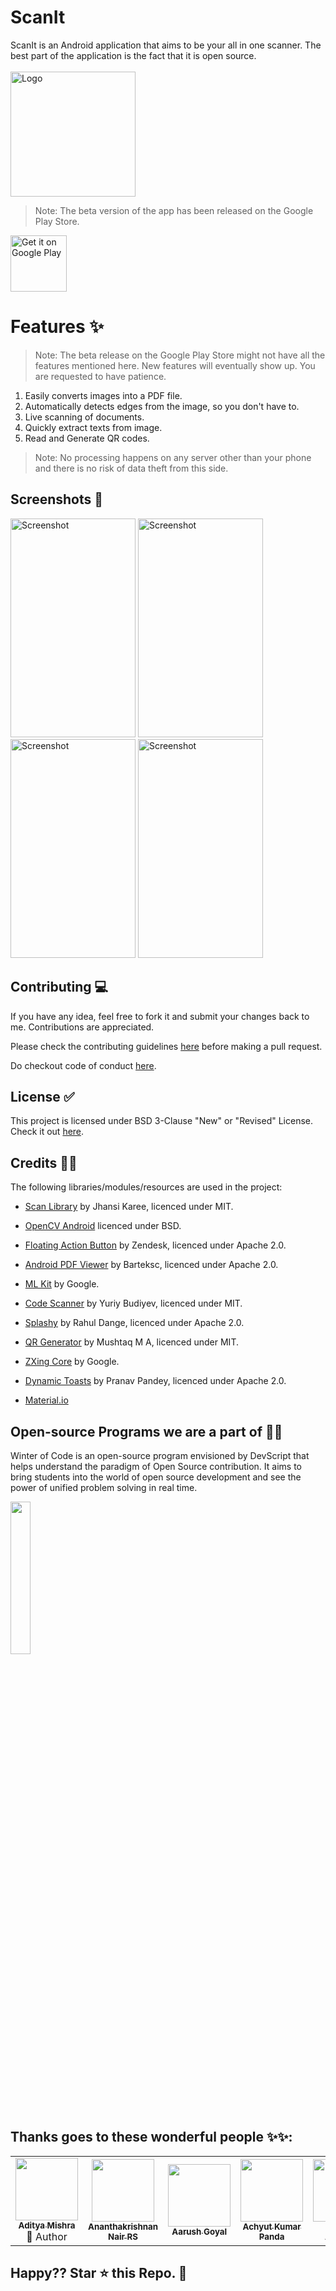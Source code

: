 # ScanIt

ScanIt is an Android application that aims to be your all in one scanner. The best part of the application is the fact that it is open source.
</br></br>
<img src="https://github.com/mishraaditya595/ScanIt/blob/master/app/src/main/scanit_icon-playstore.png" alt="Logo" height="200" width="200" align = "center"/></a>
> Note: The beta version of the app has been released on the Google Play Store.

<a href="https://play.google.com/store/apps/details?id=com.vob.scanit" target="_blank">
<img src="https://play.google.com/intl/en_us/badges/images/generic/en-play-badge.png" alt="Get it on Google Play" height="90"/></a>


# Features ✨
 > Note: The beta release on the Google Play Store might not have all the features mentioned here. New features will eventually show up. You are requested to have patience.
1. Easily converts images into a PDF file.
2. Automatically detects edges from the image, so you don't have to.
3. Live scanning of documents.
4. Quickly extract texts from image.
5. Read and Generate QR codes.

> Note: No processing happens on any server other than your phone and there is no risk of data theft from this side.

## Screenshots 📱

<img src="https://github.com/mishraaditya595/ScanIt/blob/master/Screenshots/1603558649389.png" alt="Screenshot" height="350" width="200"/></a>
<img src="https://github.com/mishraaditya595/ScanIt/blob/master/Screenshots/1603558656662.png" alt="Screenshot" height="350" width="200"/></a>
<img src="https://github.com/mishraaditya595/ScanIt/blob/master/Screenshots/1603558640202.png" alt="Screenshot" height="350" width="200"/></a>
<img src="https://github.com/mishraaditya595/ScanIt/blob/master/Screenshots/1603558629214.png" alt="Screenshot" height="350" width="200"/></a>

## Contributing 💻

If you have any idea, feel free to fork it and submit your changes back to me. Contributions are appreciated.

Please check the contributing guidelines [here](https://github.com/mishraaditya595/Scanner/blob/master/CONTRIBUTING.md) before making a pull request.

Do checkout code of conduct [here](https://github.com/mishraaditya595/Scanner/blob/master/CODE_OF_CONDUCT.md).

## License ✅

This project is licensed under BSD 3-Clause "New" or "Revised" License. Check it out [here](https://github.com/mishraaditya595/ScanIt/blob/master/LICENSE).

## Credits 👨‍💼

The following libraries/modules/resources are used in the project:

- [Scan Library](https://github.com/jhansireddy/AndroidScannerDemo) by Jhansi Karee, licenced under MIT.
- [OpenCV Android](http://opencv.org/) licenced under BSD.
- [Floating Action Button](https://github.com/zendesk/android-floating-action-button) by Zendesk, licenced under Apache 2.0.
- [Android PDF Viewer](https://github.com/barteksc/AndroidPdfViewer) by Barteksc, licenced under Apache 2.0.
- [ML Kit](https://developers.google.com/ml-kit) by Google.
- [Code Scanner](https://github.com/yuriy-budiyev/code-scanner) by Yuriy Budiyev, licenced under MIT.
- [Splashy](https://github.com/rahuldange09/Splashy) by Rahul Dange, licenced under Apache 2.0.
- [QR Generator](https://github.com/androidmads/QRGenerator) by Mushtaq M A, licenced under MIT.
- [ZXing Core](https://mvnrepository.com/artifact/com.google.zxing/core/3.3.2) by Google.
- [Dynamic Toasts](https://github.com/pranavpandey/dynamic-toasts) by Pranav Pandey, licenced under Apache 2.0.

- [Material.io](https://material.io/) 

## Open-source Programs we are a part of 👨‍💻
Winter of Code is an open-source program envisioned by DevScript that helps understand the paradigm of Open Source contribution. It aims to bring students into the world of open source development and see the power of unified problem solving in real time.<br>

<img src="https://devscript.tech/woc/img/WOC-logo.png" width="25%">

## Thanks goes to these wonderful people ✨✨:
<table>
   <!--   ROW 1 -->
   <tr>
      <td align="center">
   <a href="https://github.com/mishraaditya595">
   <img src="https://avatars1.githubusercontent.com/u/54946784?s=460&u=6973b854a7d1ec2e907a3032477c9221279b9d43&v=4" width="100px" alt=""/><br />
   <sub><b>Aditya Mishra</b></sub>
       </a> </br>     
   👑 Author
</td>
<td align="center">
   <a href="https://github.com/akrish4">
   <img src="https://avatars1.githubusercontent.com/u/61831021?s=400&u=31f7ece09fb07c20b3b97673f448e762dc0946b0&v=4" width="100px" alt=""/><br />
   <sub><b>Ananthakrishnan Nair RS</b></sub>
   </a>
</td>
<td align="center">
   <a href="https://github.com/Aarush-Goyal">
   <img src="https://avatars3.githubusercontent.com/u/64161383?s=460&u=b2ed32b5ac2489e614e1068ed65f5c4675eb8d85&v=4" width="100px" alt=""/><br />
   <sub><b>Aarush Goyal</b></sub>
   </a>
</td>
<td align="center">
   <a href="https://github.com/Sloth-Panda">
   <img src="https://avatars2.githubusercontent.com/u/70213384?v=4" width="100px" alt=""/><br />
   <sub><b>Achyut Kumar Panda</b></sub>
   </a>
</td>
<td align="center">
   <a href="https://github.com/kanishkaa24">
   <img src="https://avatars3.githubusercontent.com/u/71253790?s=460&u=418d11472607d86ceb1467967332923ca56e2c30&v=4" width="100px" alt=""/><br />
   <sub><b>Kanishka Aggarwal</b></sub>
   </a>
</td>
   </tr>
</table>


## Happy?? Star ⭐ this Repo. 🤩
